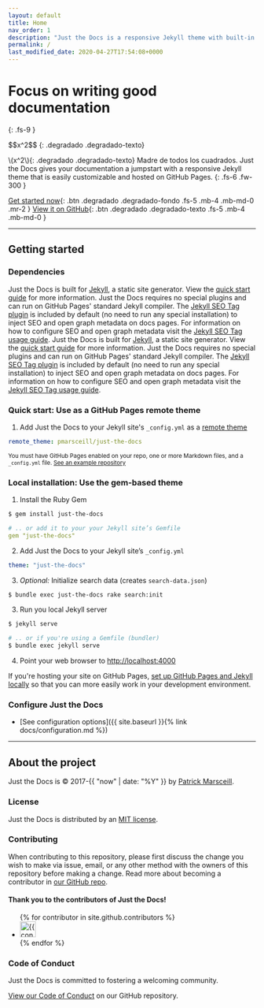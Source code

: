 ```yaml
---
layout: default
title: Home
nav_order: 1
description: "Just the Docs is a responsive Jekyll theme with built-in search that is easily customizable and hosted on GitHub Pages."
permalink: /
last_modified_date: 2020-04-27T17:54:08+0000
---
```


# Focus on writing good documentation<i class="jpa-anim-rel-smiling_face_with_sunglasses jpa-1em"></i><i class="jpa-heart_eyes jpa-1em"></i>
{: .fs-9 }

\$\$x^2\$\$
{: .degradado .degradado-texto}

<span>\\(x^2\\)</span>{: .degradado .degradado-texto} Madre de todos los cuadrados.
Just the Docs  gives your documentation a jumpstart with a responsive Jekyll theme that is easily customizable and hosted on GitHub Pages.
{: .fs-6 .fw-300 }

[Get started now](#getting-started){: .btn .degradado .degradado-fondo .fs-5 .mb-4 .mb-md-0 .mr-2 } [View it on GitHub](https://github.com/pmarsceill/just-the-docs){: .btn .degradado .degradado-texto .fs-5 .mb-4 .mb-md-0 }

---

## Getting started

### Dependencies

Just the Docs is built for [Jekyll](https://jekyllrb.com), a static site generator. View the [quick start guide](https://jekyllrb.com/docs/) for more information. Just the Docs requires no special plugins and can run on GitHub Pages' standard Jekyll compiler. The [Jekyll SEO Tag plugin](https://github.com/jekyll/jekyll-seo-tag) is included by default (no need to run any special installation) to inject SEO and open graph metadata on docs pages. For information on how to configure SEO and open graph metadata visit the [Jekyll SEO Tag usage guide](https://jekyll.github.io/jekyll-seo-tag/usage/).
Just the Docs is built for [Jekyll](https://jekyllrb.com), a static site generator. View the [quick start guide](https://jekyllrb.com/docs/) for more information. Just the Docs requires no special plugins and can run on GitHub Pages' standard Jekyll compiler. The [Jekyll SEO Tag plugin](https://github.com/jekyll/jekyll-seo-tag) is included by default (no need to run any special installation) to inject SEO and open graph metadata on docs pages. For information on how to configure SEO and open graph metadata visit the [Jekyll SEO Tag usage guide](https://jekyll.github.io/jekyll-seo-tag/usage/).

<script type="text/javascript">
				function perspective(p){
					updateHelp(p);
					ggbApplet.setPerspective(p);
				}
                var parameters = {
                        "id":"ggbApplet",
                        "appName":"geometry",
                        "width":800,
                        "height":600,
                        "showToolBar":true,
                        "borderColor":null,
                        "showMenuBar":true,
                        "allowStyleBar":true,
                        "showAlgebraInput":true,
                        "enableLabelDrags":false,
                        "enableShiftDragZoom":true,
                        "capturingThreshold":null,
                        "showToolBarHelp":false,
                        "errorDialogsActive":true,
                        "showTutorialLink":true,
                        "showLogging":true,
                        "useBrowserForJS":false,
                        "autoHeight":false,
                        "allowUpScale":true
                        };
                var applet = new GGBApplet(parameters, '5.0', 'applet_container');
               /*  when used with Math Apps Bundle, uncomment this:*/
                /*applet.setHTML5Codebase('GeoGebra/HTML5/5.0/web3d/');*/

                window.onload = function() { applet.inject('applet_container'); }
  </script>
  <!--Encerrar dentro de un div el applet soluciona el problema de impresión en escritorio (el applet se mueve de su posición) En teléfonos cambia sigue el problem.-->
<div class="geo-div"><div class="geo-ajuste50"><div id="applet_container" class="geo-print50"></div></div></div>

### Quick start: Use as a GitHub Pages remote theme

1. Add Just the Docs to your Jekyll site's `_config.yml` as a [remote theme](https://blog.github.com/2017-11-29-use-any-theme-with-github-pages/)
```yaml
remote_theme: pmarsceill/just-the-docs
```
<small>You must have GitHub Pages enabled on your repo, one or more Markdown files, and a `_config.yml` file. [See an example repository](https://github.com/pmarsceill/jtd-remote)</small>

### Local installation: Use the gem-based theme

1. Install the Ruby Gem
```bash
$ gem install just-the-docs
```
```yaml
# .. or add it to your your Jekyll site’s Gemfile
gem "just-the-docs"
```
2. Add Just the Docs to your Jekyll site’s `_config.yml`
```yaml
theme: "just-the-docs"
```
3. _Optional:_ Initialize search data (creates `search-data.json`)
```bash
$ bundle exec just-the-docs rake search:init
```
3. Run you local Jekyll server
```bash
$ jekyll serve
```
```bash
# .. or if you're using a Gemfile (bundler)
$ bundle exec jekyll serve
```
4. Point your web browser to [http://localhost:4000](http://localhost:4000)

If you're hosting your site on GitHub Pages, [set up GitHub Pages and Jekyll locally](https://help.github.com/en/articles/setting-up-your-github-pages-site-locally-with-jekyll) so that you can more easily work in your development environment.

### Configure Just the Docs

- [See configuration options]({{ site.baseurl }}{% link docs/configuration.md %})

---

## About the project

Just the Docs is &copy; 2017-{{ "now" | date: "%Y" }} by [Patrick Marsceill](http://patrickmarsceill.com).

### License

Just the Docs is distributed by an [MIT license](https://github.com/pmarsceill/just-the-docs/tree/master/LICENSE.txt).

### Contributing

When contributing to this repository, please first discuss the change you wish to make via issue,
email, or any other method with the owners of this repository before making a change. Read more about becoming a contributor in [our GitHub repo](https://github.com/pmarsceill/just-the-docs#contributing).

#### Thank you to the contributors of Just the Docs!

<ul class="list-style-none">
{% for contributor in site.github.contributors %}
  <li class="d-inline-block mr-1">
     <a href="{{ contributor.html_url }}"><img src="{{ contributor.avatar_url }}" width="32" height="32" alt="{{ contributor.login }}"/></a>
  </li>
{% endfor %}
</ul>

### Code of Conduct

Just the Docs is committed to fostering a welcoming community.

[View our Code of Conduct](https://github.com/pmarsceill/just-the-docs/tree/master/CODE_OF_CONDUCT.md) on our GitHub repository.
